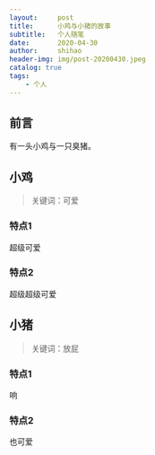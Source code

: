 ```yaml
---
layout:     post
title:      小鸡与小猪的故事
subtitle:   个人随笔
date:       2020-04-30
author:     shihao
header-img: img/post-20200430.jpeg
catalog: true
tags:
    - 个人
---
```


## 前言

有一头小鸡与一只臭猪。

## 小鸡

>关键词：可爱

### 特点1

超级可爱

### 特点2

超级超级可爱

## 小猪

> 关键词：放屁


### 特点1


响
### 特点2
也可爱


